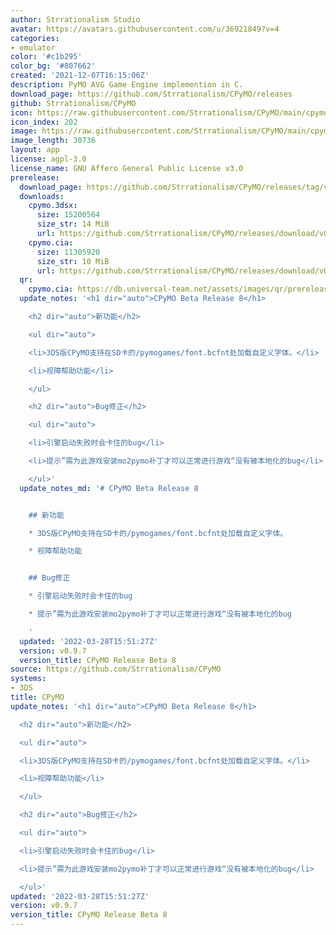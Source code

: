 ```yaml
---
author: Strrationalism Studio
avatar: https://avatars.githubusercontent.com/u/36921849?v=4
categories:
- emulator
color: '#c1b295'
color_bg: '#807662'
created: '2021-12-07T16:15:06Z'
description: PyMO AVG Game Engine implemention in C.
download_page: https://github.com/Strrationalism/CPyMO/releases
github: Strrationalism/CPyMO
icon: https://raw.githubusercontent.com/Strrationalism/CPyMO/main/cpymo-backends/3ds/icon.png
icon_index: 202
image: https://raw.githubusercontent.com/Strrationalism/CPyMO/main/cpymo-backends/3ds/banner.png
image_length: 30736
layout: app
license: agpl-3.0
license_name: GNU Affero General Public License v3.0
prerelease:
  download_page: https://github.com/Strrationalism/CPyMO/releases/tag/v0.9.7
  downloads:
    cpymo.3dsx:
      size: 15200564
      size_str: 14 MiB
      url: https://github.com/Strrationalism/CPyMO/releases/download/v0.9.7/cpymo.3dsx
    cpymo.cia:
      size: 11305920
      size_str: 10 MiB
      url: https://github.com/Strrationalism/CPyMO/releases/download/v0.9.7/cpymo.cia
  qr:
    cpymo.cia: https://db.universal-team.net/assets/images/qr/prerelease/cpymo-cia.png
  update_notes: '<h1 dir="auto">CPyMO Beta Release 8</h1>

    <h2 dir="auto">新功能</h2>

    <ul dir="auto">

    <li>3DS版CPyMO支持在SD卡的/pymogames/font.bcfnt处加载自定义字体。</li>

    <li>视障帮助功能</li>

    </ul>

    <h2 dir="auto">Bug修正</h2>

    <ul dir="auto">

    <li>引擎启动失败时会卡住的bug</li>

    <li>提示”需为此游戏安装mo2pymo补丁才可以正常进行游戏“没有被本地化的bug</li>

    </ul>'
  update_notes_md: '# CPyMO Beta Release 8


    ## 新功能

    * 3DS版CPyMO支持在SD卡的/pymogames/font.bcfnt处加载自定义字体。

    * 视障帮助功能


    ## Bug修正

    * 引擎启动失败时会卡住的bug

    * 提示”需为此游戏安装mo2pymo补丁才可以正常进行游戏“没有被本地化的bug

    '
  updated: '2022-03-28T15:51:27Z'
  version: v0.9.7
  version_title: CPyMO Release Beta 8
source: https://github.com/Strrationalism/CPyMO
systems:
- 3DS
title: CPyMO
update_notes: '<h1 dir="auto">CPyMO Beta Release 8</h1>

  <h2 dir="auto">新功能</h2>

  <ul dir="auto">

  <li>3DS版CPyMO支持在SD卡的/pymogames/font.bcfnt处加载自定义字体。</li>

  <li>视障帮助功能</li>

  </ul>

  <h2 dir="auto">Bug修正</h2>

  <ul dir="auto">

  <li>引擎启动失败时会卡住的bug</li>

  <li>提示”需为此游戏安装mo2pymo补丁才可以正常进行游戏“没有被本地化的bug</li>

  </ul>'
updated: '2022-03-28T15:51:27Z'
version: v0.9.7
version_title: CPyMO Release Beta 8
---
```

